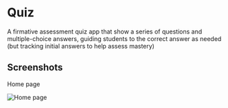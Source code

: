 # Quiz

A firmative assessment quiz app that show a series of questions and multiple-choice answers, guiding students to the correct answer as needed (but tracking initial answers to help assess mastery)

## Screenshots

Home page

![Home page](ui/ui-home.png)


